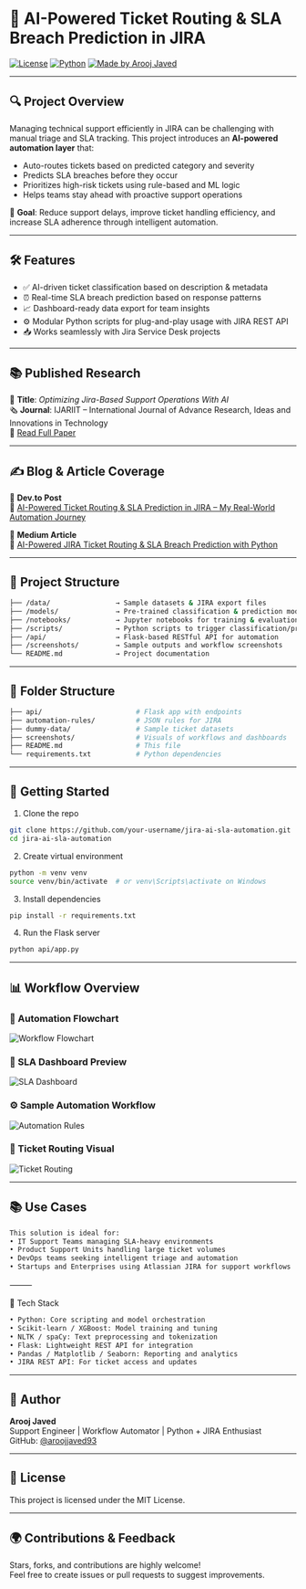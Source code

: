 
# 🧠 AI-Powered Ticket Routing & SLA Breach Prediction in JIRA

[![License](https://img.shields.io/badge/license-MIT-blue.svg)](LICENSE)
[![Python](https://img.shields.io/badge/Python-3.10+-brightgreen.svg)](https://www.python.org/)
[![Made by Arooj Javed](https://img.shields.io/badge/Made%20by-Arooj%20Javed-blueviolet)](#author)

---

## 🔍 Project Overview

Managing technical support efficiently in JIRA can be challenging with manual triage and SLA tracking. This project introduces an **AI-powered automation layer** that:

- Auto-routes tickets based on predicted category and severity  
- Predicts SLA breaches before they occur  
- Prioritizes high-risk tickets using rule-based and ML logic  
- Helps teams stay ahead with proactive support operations

🎯 **Goal**: Reduce support delays, improve ticket handling efficiency, and increase SLA adherence through intelligent automation.

---

## 🛠️ Features

- ✅ AI-driven ticket classification based on description & metadata  
- ⏰ Real-time SLA breach prediction based on response patterns  
- 📈 Dashboard-ready data export for team insights  
- ⚙️ Modular Python scripts for plug-and-play usage with JIRA REST API  
- 📥 Works seamlessly with Jira Service Desk projects  

---

## 📚 Published Research

📄 **Title**: *Optimizing Jira-Based Support Operations With AI*  
🗞️ **Journal**: IJARIIT – International Journal of Advance Research, Ideas and Innovations in Technology  
🔗 [Read Full Paper](https://www.ijariit.com/manuscript/optimizing-jira-based-support-operations-with-ai-a-lightweight-framework-for-smart-ticket-routing-and-sla-breach-prediction/)

---

## ✍️ Blog & Article Coverage

📘 **Dev.to Post**  
📝 [AI-Powered Ticket Routing & SLA Prediction in JIRA – My Real-World Automation Journey](https://dev.to/aroojjaved93/ai-powered-ticket-routing-sla-breach-prediction-in-jira-my-real-world-automation-journey-1adb)

📘 **Medium Article**  
📝 [AI-Powered JIRA Ticket Routing & SLA Breach Prediction with Python](https://aroojjaved93.medium.com/ai-powered-jira-ticket-routing-sla-breach-prediction-with-python-d80772a1680c)


---

## 📁 Project Structure

```bash
├── /data/                → Sample datasets & JIRA export files
├── /models/              → Pre-trained classification & prediction models
├── /notebooks/           → Jupyter notebooks for training & evaluation
├── /scripts/             → Python scripts to trigger classification/prediction
├── /api/                 → Flask-based RESTful API for automation
├── /screenshots/         → Sample outputs and workflow screenshots
└── README.md             → Project documentation
```
---

## 📁 Folder Structure

```bash
├── api/                       # Flask app with endpoints
├── automation-rules/          # JSON rules for JIRA
├── dummy-data/                # Sample ticket datasets
├── screenshots/               # Visuals of workflows and dashboards
├── README.md                  # This file
└── requirements.txt           # Python dependencies
```

---

## 🚀 Getting Started

1. Clone the repo  
```bash
git clone https://github.com/your-username/jira-ai-sla-automation.git
cd jira-ai-sla-automation
```

2. Create virtual environment  
```bash
python -m venv venv
source venv/bin/activate  # or venv\Scripts\activate on Windows
```

3. Install dependencies  
```bash
pip install -r requirements.txt
```

4. Run the Flask server  
```bash
python api/app.py
```

---

## 📊 Workflow Overview

### 🔁 Automation Flowchart
![Workflow Flowchart](screenshots/ai_ticket_routing_flowchart.PNG)

### 🧠 SLA Dashboard Preview
![SLA Dashboard](screenshots/sla_dashboard_preview.PNG)

### ⚙️ Sample Automation Workflow
![Automation Rules](screenshots/workflow_automation_example.PNG)

### 🚀 Ticket Routing Visual
![Ticket Routing](screenshots/ai_ticket_routing_screenshot.PNG)

---

## 📚 Use Cases
```bash
This solution is ideal for:
• IT Support Teams managing SLA-heavy environments
• Product Support Units handling large ticket volumes
• DevOps teams seeking intelligent triage and automation
• Startups and Enterprises using Atlassian JIRA for support workflows
```
⸻

🧠 Tech Stack
```bash
• Python: Core scripting and model orchestration
• Scikit-learn / XGBoost: Model training and tuning
• NLTK / spaCy: Text preprocessing and tokenization
• Flask: Lightweight REST API for integration
• Pandas / Matplotlib / Seaborn: Reporting and analytics
• JIRA REST API: For ticket access and updates
```
---

## 📌 Author

**Arooj Javed**  
Support Engineer | Workflow Automator | Python + JIRA Enthusiast  
GitHub: [@aroojjaved93](https://github.com/aroojJaved93)

---

## 📄 License

This project is licensed under the MIT License.

---

## 🌍 Contributions & Feedback

Stars, forks, and contributions are highly welcome!  
Feel free to create issues or pull requests to suggest improvements.
